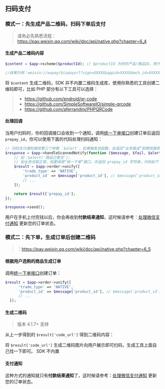 ## 扫码支付

### 模式一：先生成产品二维码，扫码下单后支付

> 请务必先熟悉流程：https://pay.weixin.qq.com/wiki/doc/api/native.php?chapter=6_4

#### 生成产品二维码内容

```php
$content = $app->scheme($productId); // $productId 为你的产品/商品ID，用于回调时带回，自己识别即可

//结果示例：weixin://wxpay/bizpayurl?sign=XXXXX&appid=XXXXX&mch_id=XXXXX&product_id=XXXXXX&time_stamp=XXXXXX&nonce_str=XXXXX
```

将 `$content` 生成二维码，SDK 并不内置二维码生成库，使用你熟悉的工具创建二维码即可，比如 PHP 部分有以下工具可以选择：

> - https://github.com/endroid/qr-code
> - https://github.com/SimpleSoftwareIO/simple-qrcode
> - https://github.com/aferrandini/PHPQRCode

#### 处理回调

当用户扫码时，你的回调接口会收到一个通知，调用[统一下单接口](https://www.easywechat.com/docs/master/zh-CN/payment/order)创建订单后返回 `prepay_id`，你可以使用下面的代码处理扫码通知：

```php
// 扫码支付通知接收第三个参数 `$alert`，如果触发该函数，会返回“业务错误”到微信服务器，触发 `$fail` 则返回“通信错误”
$response = $app->handleScannedNotify(function ($message, $fail, $alert) use ($app) {
    // 如：$alert('商品已售空');
    // 如业务流程正常，则要调用“统一下单”接口，并返回 prepay_id 字符串，代码如下
    $result = $app->order->unify([
        'trade_type' => 'NATIVE',
        'product_id' => $message['product_id'], // $message['product_id'] 则为生成二维码时的产品 ID
        // ...
    ]);

    return $result['prepay_id'];
});

$response->send();
```

用户在手机上付完钱以后，你会再收到**付款结果通知**，这时候请参考：[处理微信支付通知](https://www.easywechat.com/docs/master/zh-CN/payment/notify) 更新您的订单状态。

### 模式二：先下单，生成订单后创建二维码

> ：https://pay.weixin.qq.com/wiki/doc/api/native.php?chapter=6_5

#### 根据用户选购的商品生成订单

调用[统一下单接口](https://www.easywechat.com/docs/master/zh-CN/payment/order)创建订单：

```php
$result = $app->order->unify([
      'trade_type' => 'NATIVE',
      'product_id' => $message['product_id'], // $message['product_id'] 则为生成二维码时的产品 ID
      // ...
  ]);
```

#### 生成二维码

> 版本 4.1.7+ 支持

从上一步得到的 `$result['code_url']` 得到二维码内容：

将 `$result['code_url']` 生成二维码图片向用户展示即可扫码，生成工具上面自己找一下即可。 SDK 不内置

#### 支付通知

这种方式的通知就只有**付款结果通知**了，这时候请参考：[处理微信支付通知](https://www.easywechat.com/docs/master/zh-CN/payment/notify) 更新您的订单状态。

